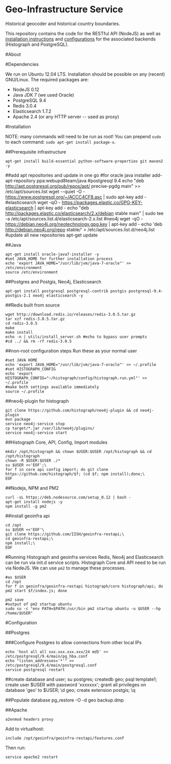 Geo-Infrastructure Service
==========================

Historical geocoder and historical country boundaries.

This repository contains the code for the RESTful API (NodeJS) as well as [installation instructions](README.md/#Installation) and [configurations](config/) for the associated backends (Histograph and PostgreSQL).

#About




#Dependencies

We run on Ubuntu 12.04 LTS. Installation should be possible on any (recent) GNU/Linux. The required packages are:

* NodeJS 0.12
* Java JDK 7 (we used Oracle)
* PostgreSQL 9.4
* Redis 3.0.4
* Elasticsearch 1.7.2
* Apache 2.4 (or any HTTP server -- used as proxy)

#Installation

NOTE: many commands will need to be run as root! You can prepend `sudo ` to each command: `sudo apt-get install package-x`.

##Prerequisite infrastructure

    apt-get install build-essential python-software-properties git maven2 -y

##add apt repositories and update in one go
    #for oracle java installer
    add-apt-repository ppa:webupd8team/java
    #postgresql 9.4
    echo "deb http://apt.postgresql.org/pub/repos/apt/ precise-pgdg main" >> /etc/apt/sources.list
    wget --quiet -O - https://www.postgresql.org/~/ACCC4CF8.asc | sudo apt-key add -
    #elasticsearch
    wget -qO - https://packages.elastic.co/GPG-KEY-elasticsearch | apt-key add -
    echo "deb http://packages.elastic.co/elasticsearch/2.x/debian stable main" | sudo tee -a /etc/apt/sources.list.d/elasticsearch-2.x.list
    #neo4j
    wget -qO - https://debian.neo4j.org/neotechnology.gpg.key | apt-key add -
    echo 'deb http://debian.neo4j.org/repo stable/' > /etc/apt/sources.list.d/neo4j.list
    #update all new repositories
    apt-get update

##Java

    apt-get install oracle-java7-installer -y
    #set JAVA_HOME for further installation process
    echo 'export JAVA_HOME="/usr/lib/jvm/java-7-oracle"' >> /etc/environment
    source /etc/environment

##Postgres and Postgis, Neo4j, Elasticsearch

    apt-get install postgresql postgresql-contrib postgis postgresql-9.4-postgis-2.1 neo4j elasticsearch -y

##Redis built from source

    wget http://download.redis.io/releases/redis-3.0.5.tar.gz
    tar xzf redis-3.0.5.tar.gz
    cd redis-3.0.5
    make
    make install
    echo -n | utils/install_server.sh #echo to bypass user prompts
    #cd ../ && rm -rf redis-3.0.5

##non-root configuration steps
Run these as your normal user

    #set JAVA HOME
    echo 'export JAVA_HOME="/usr/lib/jvm/java-7-oracle"' >> ~/.profile
    #set HISTOGRAPH_CONFIG
    echo 'export HISTOGRAPH_CONFIG="~/histograph/config/histograph.run.yml"' >> ~/.profile
    #make both settings available immediately
    source ~/.profile

##neo4j-plugin for histograph
    
    git clone https://github.com/histograph/neo4j-plugin && cd neo4j-plugin
    mvn package
    service neo4j-service stop
    cp target/*.jar /var/lib/neo4j/plugins/
    service neo4j-service start

##Histograph Core, API, Config, Import modules
    
    mkdir /opt/histograph && chown $USER:$USER /opt/histograph && cd /opt/histograph
    chown -R $USER:$USER ./*
    su $USER <<'EOF';\
    for f in core api config import; do git clone https://github.com/histograph/$f; (cd $f; npm install);done;\
    EOF

##Nodejs, NPM and PM2

    curl -sL https://deb.nodesource.com/setup_0.12 | bash -
    apt-get install nodejs -y
    npm install -g pm2

##install geoinfra api

    cd /opt
    su $USER <<'EOF'\
    git clone https://github.com/IISH/geoinfra-restapi;\
    cd geoinfra-restapi;\
    npm install;\
    EOF


#Running Histograph and geoinfra services
Redis, Neo4j and Elasticsearch can be run via init.d service scripts. Histograph Core and API need to be run via NodeJS. We can use `pm2` to manage these processes.

    #as $USER
    cd /opt
    for f in geoinfra/geoinfra-restapi histograph/core histograph/api; do pm2 start $f/index.js; done

    pm2 save
    #output of pm2 startup ubuntu
    sudo su -c "env PATH=$PATH:/usr/bin pm2 startup ubuntu -u $USER --hp /home/$USER"

#Configuration

##Postgres

###Configure Postgres to allow connections from other local IPs

    echo 'host all all xxx.xxx.xxx.xxx/24 md5' >> /etc/postgresql/9.4/main/pg_hba.conf
    echo "listen_addresses='*'" >> /etc/postgresql/9.4/main/postgresql.conf
    service postgresql restart

##create database and user;
    su postgres;
    createdb geo;
    psql template1;
    create user $USER  with password 'xxxxxxx';
    grant all privileges on database 'geo' to $USER;
    \d geo;
    create extension postgis;
    \q

##Populate database
    pg_restore -O -d geo backup.dmp


##Apache

    a2enmod headers proxy

Add to virtualhost:

    include /opt/geoinfra/geoinfra-restapi/features.conf

Then run:

    service apache2 restart

